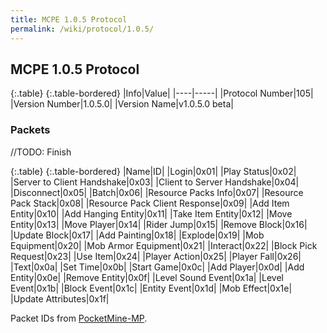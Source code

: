 ```yaml
---
title: MCPE 1.0.5 Protocol
permalink: /wiki/protocol/1.0.5/
---
```

## MCPE 1.0.5 Protocol  
  
   
{:.table}
{:.table-bordered}
|Info|Value|
|----|-----|
|Protocol Number|105|
|Version Number|1.0.5.0|
|Version Name|v1.0.5.0 beta|
  
   
### Packets
//TODO: Finish  

{:.table}
{:.table-bordered}
|Name|ID|
|Login|0x01|
|Play Status|0x02|
|Server to Client Handshake|0x03|
|Client to Server Handshake|0x04|
|Disconnect|0x05|
|Batch|0x06|
|Resource Packs Info|0x07|
|Resource Pack Stack|0x08|
|Resource Pack Client Response|0x09|
|Add Item Entity|0x10|
|Add Hanging Entity|0x11|
|Take Item Entity|0x12|
|Move Entity|0x13|
|Move Player|0x14|
|Rider Jump|0x15|
|Remove Block|0x16|
|Update Block|0x17|
|Add Painting|0x18|
|Explode|0x19|
|Mob Equipment|0x20|
|Mob Armor Equipment|0x21|
|Interact|0x22|
|Block Pick Request|0x23|
|Use Item|0x24|
|Player Action|0x25|
|Player Fall|0x26|
|Text|0x0a|
|Set Time|0x0b|
|Start Game|0x0c|
|Add Player|0x0d|
|Add Entity|0x0e|
|Remove Entity|0x0f|
|Level Sound Event|0x1a|
|Level Event|0x1b|
|Block Event|0x1c|
|Entity Event|0x1d|
|Mob Effect|0x1e|
|Update Attributes|0x1f|
  
  
Packet IDs from [PocketMine-MP](https://github.com/pmmp/PocketMine-MP).
